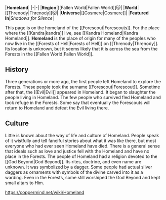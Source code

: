 |**Homeland**|
|-|-|
|**Region**|[[Fallen World\|Fallen World]]🐱︎|
|**World**|[[Threnody\|Threnody]]🐱︎|
|**Universe**|[[Cosmere\|Cosmere]]|
|**Featured In**|*Shadows for Silence*|

This page is on the homeland of the [[Forescout\|Forescouts]]. For the place where the [[Kandra\|kandra]] live, see [[Kandra Homeland\|Kandra Homeland]].
**Homeland** is the place of origin for many of the peoples who now live in the [[Forests of Hell\|Forests of Hell]] on [[Threnody\|Threnody]].
Its location is unknown, but it seems likely that it is across the sea from the Forests in the [[Fallen World\|Fallen World]].

## History
Three generations or more ago, the first people left Homeland to explore the Forests. These people took the surname [[Forescout\|Forescout]]. Sometime after that, the [[Evil\|Evil]] appeared in Homeland. It began to slaughter the people living in Homeland. The few people who survived fled Homeland and took refuge in the Forests. Some say that eventually the Forescouts will return to Homeland and defeat the Evil living there.

## Culture
Little is known about the way of life and culture of Homeland. People speak of it wistfully and tell fanciful stories about what it was like there, but most everyone who had ever seen Homeland have died. There is a general sense that ideals such as love and justice fell with the Homeland and have no place in the Forests.
The people of Homeland had a religion devoted to the [[God Beyond\|God Beyond]]. Its rites, doctrine, and even name are unknown. It was symbolized by a dagger. Some people had actual silver daggers as ornaments with symbols of the divine carved into it as a warding. Even in the Forests, some still worshiped the God Beyond and kept small altars to Him.



https://coppermind.net/wiki/Homeland